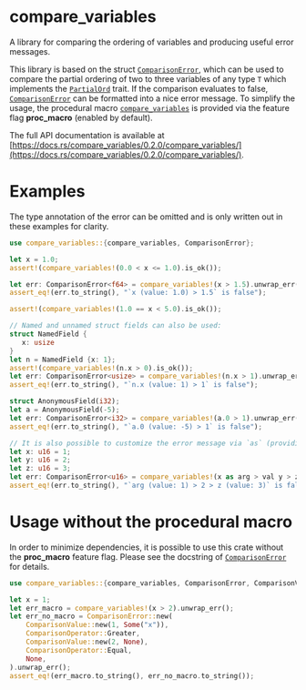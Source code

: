 compare_variables
=================

A library for comparing the ordering of variables and producing useful error messages.

[`ComparisonError`]: https://docs.rs/compare_variables/0.2.0/compare_variables/struct.ComparisonError.html
[`PartialOrd`]: https://doc.rust-lang.org/std/cmp/trait.PartialOrd.html
[`compare_variables`]: https://docs.rs/compare_variables/0.2.0/compare_variables/macro.compare_variables.html

This library is based on the struct [`ComparisonError`], which can be used to compare the partial ordering
of two to three variables of any type `T` which implements the [`PartialOrd`] trait. If the comparison evaluates
to false, [`ComparisonError`] can be formatted into a nice error message. To simplify the usage, the procedural
macro [`compare_variables`] is provided via the feature flag **proc_macro** (enabled by default).

The full API documentation is available at [https://docs.rs/compare_variables/0.2.0/compare_variables/](https://docs.rs/compare_variables/0.2.0/compare_variables/).

# Examples

The type annotation of the error can be omitted and is only written out in these examples for clarity.

```rust
use compare_variables::{compare_variables, ComparisonError};

let x = 1.0;
assert!(compare_variables!(0.0 < x <= 1.0).is_ok());

let err: ComparisonError<f64> = compare_variables!(x > 1.5).unwrap_err();
assert_eq!(err.to_string(), "`x (value: 1.0) > 1.5` is false");

assert!(compare_variables!(1.0 == x < 5.0).is_ok());

// Named and unnamed struct fields can also be used:
struct NamedField {
   x: usize
}
let n = NamedField {x: 1};
assert!(compare_variables!(n.x > 0).is_ok());
let err: ComparisonError<usize> = compare_variables!(n.x > 1).unwrap_err();
assert_eq!(err.to_string(), "`n.x (value: 1) > 1` is false");

struct AnonymousField(i32);
let a = AnonymousField(-5);
let err: ComparisonError<i32> = compare_variables!(a.0 > 1).unwrap_err();
assert_eq!(err.to_string(), "`a.0 (value: -5) > 1` is false");

// It is also possible to customize the error message via `as` (providing an alias) and `val` (omit the variable name):
let x: u16 = 1;
let y: u16 = 2;
let z: u16 = 3;
let err: ComparisonError<u16> = compare_variables!(x as arg > val y > z).unwrap_err();
assert_eq!(err.to_string(), "`arg (value: 1) > 2 > z (value: 3)` is false");
```

# Usage without the procedural macro

In order to minimize dependencies, it is possible to use this crate without the **proc_macro** feature flag.
Please see the docstring of [`ComparisonError`] for details.

```rust
use compare_variables::{compare_variables, ComparisonError, ComparisonValue, ComparisonOperator};

let x = 1;
let err_macro = compare_variables!(x > 2).unwrap_err();
let err_no_macro = ComparisonError::new(
    ComparisonValue::new(1, Some("x")),
    ComparisonOperator::Greater,
    ComparisonValue::new(2, None),
    ComparisonOperator::Equal,
    None,
).unwrap_err();
assert_eq!(err_macro.to_string(), err_no_macro.to_string());
```
